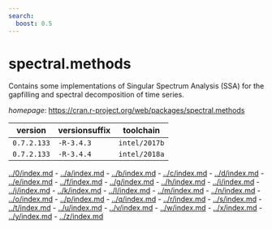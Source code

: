 ```yaml
---
search:
  boost: 0.5
---
```

# spectral.methods

Contains some implementations of Singular Spectrum Analysis (SSA) for the gapfilling and  spectral decomposition of time series.

*homepage*: <https://cran.r-project.org/web/packages/spectral.methods>

version | versionsuffix | toolchain
--------|---------------|----------
``0.7.2.133`` | ``-R-3.4.3`` | ``intel/2017b``
``0.7.2.133`` | ``-R-3.4.4`` | ``intel/2018a``

[../0/index.md](0) - [../a/index.md](a) - [../b/index.md](b) - [../c/index.md](c) - [../d/index.md](d) - [../e/index.md](e) - [../f/index.md](f) - [../g/index.md](g) - [../h/index.md](h) - [../i/index.md](i) - [../j/index.md](j) - [../k/index.md](k) - [../l/index.md](l) - [../m/index.md](m) - [../n/index.md](n) - [../o/index.md](o) - [../p/index.md](p) - [../q/index.md](q) - [../r/index.md](r) - [../s/index.md](s) - [../t/index.md](t) - [../u/index.md](u) - [../v/index.md](v) - [../w/index.md](w) - [../x/index.md](x) - [../y/index.md](y) - [../z/index.md](z)


